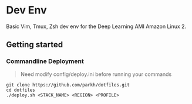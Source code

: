 # Dev Env

Basic Vim, Tmux, Zsh dev env for the Deep Learning AMI Amazon Linux 2.

## Getting started

### Commandline Deployment
> Need modify config/deploy.ini before running your commands

    git clone https://github.com/parkh/dotfiles.git
    cd dotfiles
    ./deploy.sh <STACK_NAME> <REGION> <PROFILE>
